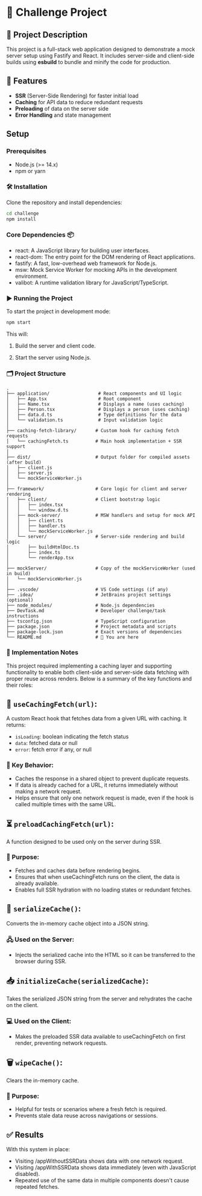 # 🚀 Challenge Project

## 📝 Project Description
This project is a full-stack web application designed to demonstrate a mock server setup using Fastify and React. It includes server-side and client-side builds using **esbuild** to bundle and minify the code for production.

## 🌟 Features
- **SSR** (Server-Side Rendering) for faster initial load
- **Caching** for API data to reduce redundant requests
- **Preloading** of data on the server side
- **Error Handling** and state management

## Setup

### Prerequisites
- Node.js (>= 14.x)
- npm or yarn

### 🛠️ Installation
Clone the repository and install dependencies:

```bash
cd challenge
npm install
```
### Core Dependencies 📦

* react: A JavaScript library for building user interfaces.
* react-dom: The entry point for the DOM rendering of React applications.
* fastify: A fast, low-overhead web framework for Node.js.
* msw: Mock Service Worker for mocking APIs in the development environment.
* valibot: A runtime validation library for JavaScript/TypeScript.

### ▶️ Running the Project
To start the project in development mode:
```bash
npm start
```
This will:

 1. Build the server and client code.

 2. Start the server using Node.js.

### 🗂️ Project Structure
```
.
├── application/                  # React components and UI logic
│   ├── App.tsx                   # Root component
│   ├── Name.tsx                  # Displays a name (uses caching)
│   ├── Person.tsx                # Displays a person (uses caching)
│   ├── data.d.ts                 # Type definitions for the data
│   └── validation.ts             # Input validation logic
│
├── caching-fetch-library/       # Custom hook for caching fetch requests
│   └── cachingFetch.ts          # Main hook implementation + SSR support
│
├── dist/                        # Output folder for compiled assets (after build)
│   ├── client.js
│   ├── server.js
│   └── mockServiceWorker.js
│
├── framework/                   # Core logic for client and server rendering
│   ├── client/                  # Client bootstrap logic
│   │   ├── index.tsx
│   │   └── window.d.ts
│   ├── mock-server/             # MSW handlers and setup for mock API
│   │   ├── client.ts
│   │   ├── handler.ts
│   │   └── mockServiceWorker.js
│   └── server/                  # Server-side rendering and build logic
│       ├── buildHtmlDoc.ts
│       ├── index.ts
│       └── renderApp.tsx
│
├── mockServer/                  # Copy of the mockServiceWorker (used in build)
│   └── mockServiceWorker.js
│
├── .vscode/                     # VS Code settings (if any)
├── .idea/                       # JetBrains project settings (optional)
├── node_modules/                # Node.js dependencies
├── DevTask.md                   # Developer challenge/task instructions
├── tsconfig.json                # TypeScript configuration
├── package.json                 # Project metadata and scripts
├── package-lock.json            # Exact versions of dependencies
└── README.md                    # 📖 You are here
```

### 🧠 Implementation Notes

This project required implementing a caching layer and supporting functionality to enable both client-side and server-side data fetching with proper reuse across renders. Below is a summary of the key functions and their roles:

## 🔁 ```useCachingFetch(url)```:
A custom React hook that fetches data from a given URL with caching.
It returns:

* ```isLoading```: boolean indicating the fetch status
* ```data```: fetched data or null
* ```error```: fetch error if any, or null

### 🔑 Key Behavior:

* Caches the response in a shared object to prevent duplicate requests.
* If data is already cached for a URL, it returns immediately without making a network request.
* Helps ensure that only one network request is made, even if the hook is called multiple times with the same URL.

## ⏳ ```preloadCachingFetch(url)```:
A function designed to be used only on the server during SSR.

### 🚀 Purpose:

* Fetches and caches data before rendering begins.
* Ensures that when useCachingFetch runs on the client, the data is already available.
* Enables full SSR hydration with no loading states or redundant fetches.

## 💾 ```serializeCache()```:
Converts the in-memory cache object into a JSON string.

### 🖧 Used on the Server:
* Injects the serialized cache into the HTML so it can be transferred to the browser during SSR.

## 📥 ```initializeCache(serializedCache)```:
Takes the serialized JSON string from the server and rehydrates the cache on the client.

### 💻 Used on the Client:
* Makes the preloaded SSR data available to useCachingFetch on first render, preventing network requests.

## 🗑️ ```wipeCache()```:
Clears the in-memory cache.

### 🚀 Purpose:

* Helpful for tests or scenarios where a fresh fetch is required.
* Prevents stale data reuse across navigations or sessions.

## ✅ Results
With this system in place:

* Visiting /appWithoutSSRData shows data with one network request.
* Visiting /appWithSSRData shows data immediately (even with JavaScript disabled).
* Repeated use of the same data in multiple components doesn't cause repeated fetches.
